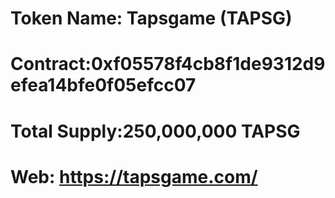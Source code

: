 # Token Name: Tapsgame (TAPSG)
# Contract:0xf05578f4cb8f1de9312d9efea14bfe0f05efcc07
# Total Supply:250,000,000 TAPSG
# Web: https://tapsgame.com/

